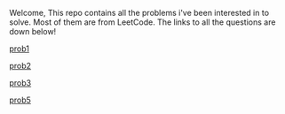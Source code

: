 Welcome,
This repo contains all the problems i've been interested in to solve. Most of them are from LeetCode.
The links to all the questions are down below!

[prob1](https://leetcode.com/explore/learn/card/fun-with-arrays/511/in-place-operations/3260/)

[prob2](https://leetcode.com/explore/learn/card/fun-with-arrays/511/in-place-operations/3575/)

[prob3](https://leetcode.com/explore/learn/card/fun-with-arrays/523/conclusion/3228/)

[prob5](https://leetcode.com/explore/learn/card/fun-with-arrays/523/conclusion/3574/)

